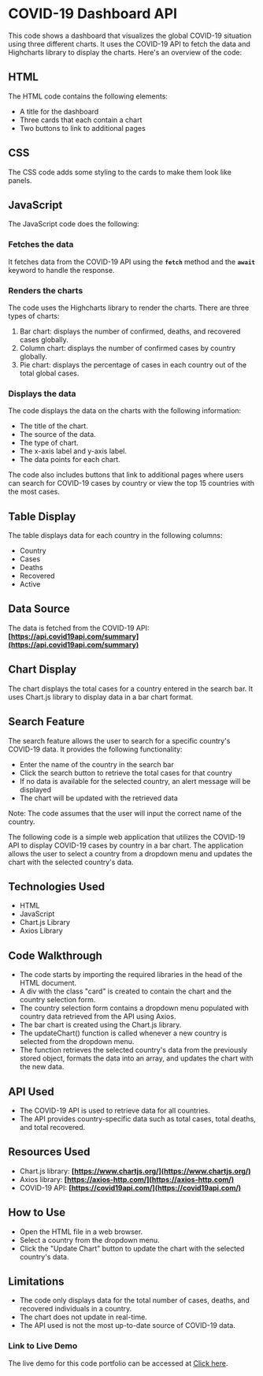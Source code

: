 # COVID-19 Dashboard API

This code shows a dashboard that visualizes the global COVID-19 situation using three different charts. It uses the COVID-19 API to fetch the data and Highcharts library to display the charts. Here's an overview of the code:

## **HTML**

The HTML code contains the following elements:

- A title for the dashboard
- Three cards that each contain a chart
- Two buttons to link to additional pages

## **CSS**

The CSS code adds some styling to the cards to make them look like panels.

## **JavaScript**

The JavaScript code does the following:

### **Fetches the data**

It fetches data from the COVID-19 API using the **`fetch`** method and the **`await`** keyword to handle the response.

### **Renders the charts**

The code uses the Highcharts library to render the charts. There are three types of charts:

1. Bar chart: displays the number of confirmed, deaths, and recovered cases globally.
2. Column chart: displays the number of confirmed cases by country globally.
3. Pie chart: displays the percentage of cases in each country out of the total global cases.

### **Displays the data**

The code displays the data on the charts with the following information:

- The title of the chart.
- The source of the data.
- The type of chart.
- The x-axis label and y-axis label.
- The data points for each chart.

The code also includes buttons that link to additional pages where users can search for COVID-19 cases by country or view the top 15 countries with the most cases.

## **Table Display**

The table displays data for each country in the following columns:

- Country
- Cases
- Deaths
- Recovered
- Active

## **Data Source**

The data is fetched from the COVID-19 API: **[https://api.covid19api.com/summary](https://api.covid19api.com/summary)**

## **Chart Display**

The chart displays the total cases for a country entered in the search bar. It uses Chart.js library to display data in a bar chart format.

## **Search Feature**

The search feature allows the user to search for a specific country's COVID-19 data. It provides the following functionality:

- Enter the name of the country in the search bar
- Click the search button to retrieve the total cases for that country
- If no data is available for the selected country, an alert message will be displayed
- The chart will be updated with the retrieved data

Note: The code assumes that the user will input the correct name of the country.

The following code is a simple web application that utilizes the COVID-19 API to display COVID-19 cases by country in a bar chart. The application allows the user to select a country from a dropdown menu and updates the chart with the selected country's data.

## **Technologies Used**

- HTML
- JavaScript
- Chart.js Library
- Axios Library

## **Code Walkthrough**

- The code starts by importing the required libraries in the head of the HTML document.
- A div with the class "card" is created to contain the chart and the country selection form.
- The country selection form contains a dropdown menu populated with country data retrieved from the API using Axios.
- The bar chart is created using the Chart.js library.
- The updateChart() function is called whenever a new country is selected from the dropdown menu.
- The function retrieves the selected country's data from the previously stored object, formats the data into an array, and updates the chart with the new data.

## **API Used**

- The COVID-19 API is used to retrieve data for all countries.
- The API provides country-specific data such as total cases, total deaths, and total recovered.

## **Resources Used**

- Chart.js library: **[https://www.chartjs.org/](https://www.chartjs.org/)**
- Axios library: **[https://axios-http.com/](https://axios-http.com/)**
- COVID-19 API: **[https://covid19api.com/](https://covid19api.com/)**

## **How to Use**

- Open the HTML file in a web browser.
- Select a country from the dropdown menu.
- Click the "Update Chart" button to update the chart with the selected country's data.

## **Limitations**

- The code only displays data for the total number of cases, deaths, and recovered individuals in a country.
- The chart does not update in real-time.
- The API used is not the most up-to-date source of COVID-19 data.

### **Link to Live Demo**

The live demo for this code portfolio can be accessed at [Click here](https://mikiyaas.github.io/COVID19-Dashboard-/).
